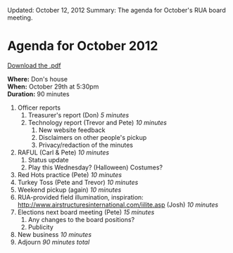 Updated: October 12, 2012
Summary: The agenda for October's RUA board meeting.

# Agenda for October 2012

[Download the .pdf](/attachments/board-meetings/2012/10/agenda.pdf)

**Where:** Don's house  
**When:** October 29th at 5:30pm  
**Duration:** 90 minutes

1. Officer reports
    1. Treasurer's report (Don) *5 minutes*
    1. Technology report (Trevor and Pete) *10 minutes*
        1. New website feedback
        1. Disclaimers on other people's pickup
        1. Privacy/redaction of the minutes
1. RAFUL (Carl & Pete) *10 minutes*
    1. Status update
    1. Play this Wednesday? (Halloween) Costumes?
1. Red Hots practice (Pete) *10 minutes*
1. Turkey Toss (Pete and Trevor) *10 minutes*
1. Weekend pickup (again) *10 minutes*
1. RUA-provided field illumination, inspiration: <http://www.airstructuresinternational.com/iilite.asp> (Josh) *10 minutes*
1. Elections next board meeting (Pete) *15 minutes*
    1. Any changes to the board positions?
    1. Publicity
1. New business *10 minutes*
1. Adjourn *90 minutes total*
